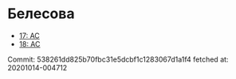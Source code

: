 # Белесова
- [17: AC](17.md)
- [18: AC](18.md)

Commit: 538261dd825b70fbc31e5dcbf1c1283067d1a1f4
 fetched at: 20201014-004712
